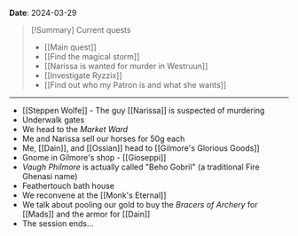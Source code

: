 **Date**: 2024-03-29

> [!Summary] Current quests
> - [[Main quest]]
> - [[Find the magical storm]]
> - [[Narissa is wanted for murder in Westruun]]
> - [[Investigate Ryzzix]]
> - [[Find out who my Patron is and what she wants]]

---
- [[Steppen Wolfe]] - The guy [[Narissa]] is suspected of murdering
- Underwalk gates
- We head to the *Market Ward*
- Me and Narissa sell our horses for 50g each
- Me, [[Dain]], and [[Ossian]] head to [[Gilmore's Glorious Goods]]
- Gnome in Gilmore's shop - [[Gioseppi]]
- *Vaugh Philmore* is actually called "Beho Gobril" (a traditional Fire Ghenasi name)
- Feathertouch bath house
- We reconvene at the [[Monk's Eternal]]
- We talk about pooling our gold to buy the *Bracers of Archery* for [[Mads]] and the armor for [[Dain]]
- The session ends...